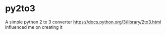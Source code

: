 # py2to3
A simple python 2 to 3 converter
https://docs.python.org/3/library/2to3.html influenced me on creating it

